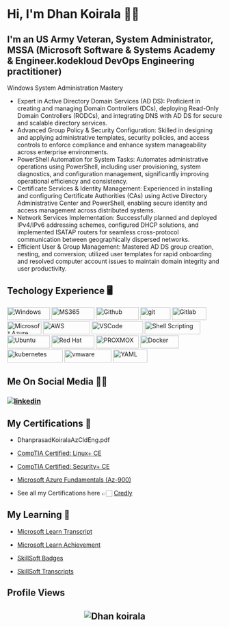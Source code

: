 # Hi, I'm Dhan Koirala 👋🏻

## **I'm an US Army Veteran, System Administrator, MSSA (Microsoft Software & Systems Academy & Engineer.kodekloud DevOps Engineering practitioner)**
Windows System Administration Mastery
- Expert in Active Directory Domain Services (AD DS): Proficient in creating and managing Domain Controllers (DCs), deploying Read-Only Domain Controllers (RODCs), and integrating DNS with AD DS for secure and scalable directory services.
- Advanced Group Policy & Security Configuration: Skilled in designing and applying administrative templates, security policies, and access controls to enforce compliance and enhance system manageability across enterprise environments.
- PowerShell Automation for System Tasks: Automates administrative operations using PowerShell, including user provisioning, system diagnostics, and configuration management, significantly improving operational efficiency and consistency.
- Certificate Services & Identity Management: Experienced in installing and configuring Certificate Authorities (CAs) using Active Directory Administrative Center and PowerShell, enabling secure identity and access management across distributed systems.
- Network Services Implementation: Successfully planned and deployed IPv4/IPv6 addressing schemes, configured DHCP solutions, and implemented ISATAP routers for seamless cross-protocol communication between geographically dispersed networks.
- Efficient User & Group Management: Mastered AD DS group creation, nesting, and conversion; utilized user templates for rapid onboarding and resolved computer account issues to maintain domain integrity and user productivity.



<h2>Techology Experience 🖥️</h2>

<p>
  

   <img alt="Windows" src="https://img.shields.io/badge/Microsoft-666666?style=for-the-badge&logo=microsoft&logoColor=white" width="100" height="30" />
      <img alt="MS365" src="https://img.shields.io/badge/Microsoft365-666666?style=for-the-badge&logo=Microsoft365&logoColor=white" width="100" height="30" />
    <img alt="Github" src="https://img.shields.io/badge/GitHub-%23121011.svg?style=flat-square&logo=Github&logoColor=white" width="100" height="30"/>
  <img alt="git" src="https://img.shields.io/badge/-Git-F05032?style=flat-square&logo=git&logoColor=white" width="70" height="30" />
  <img alt="Gitlab" src="https://img.shields.io/badge/GitLab-%23323330.svg?style=flat-square&logo=Gitlab&logoColor=%23F7DF1E" width="80" height="30"/>
  <img alt="Microsoft Azure" src="https://img.shields.io/badge/AZURE-%23FF9900.svg?style=flat-square&logo=Azure&logoColor=blue" width="80" height="30"/>
  <img alt="AWS" src="https://img.shields.io/badge/AWS-%569A31.svg?style=flat-square&logo=amazon&logoColor=white" width="110" height="30"/>
  <img alt="VSCode" src="https://img.shields.io/badge/Visual_Studio-5C2D91?style=for-the-badge&logo=visual%20studio%20code&logoColor=white" width="120" height="30"/>
  <img alt="Shell Scripting" src="https://img.shields.io/badge/Shell_script-%23121011.svg?style=flat-square&logo=gnu-bash&logoColor=white" width="130" height="30"/>
  <img alt="Ubuntu" src="https://img.shields.io/badge/Ubuntu-E95420?style=flat-square&logo=ubuntu&logoColor=white" width="100" height="30"/>
  <img alt="Red Hat" src="https://img.shields.io/badge/RedHat-E95420?style=flat-square&logo=redhat&logoColor=white" width="100" height="30"/>
  <img alt="PROXMOX" src="https://img.shields.io/badge/ProxMox-E95420?style=flat-square&logo=Proxmox&logoColor=white" width="100" height="30"/>
  <img alt="Docker" src="https://img.shields.io/badge/-Docker-46a2f1?style=flat-square&logo=docker&logoColor=white" width="90" height="30"/>
  <img alt="kubernetes"src="https://img.shields.io/badge/Kubernetes-326ce5.svg?&style=flat-square&logo=Kubernetes&logoColor=white" width="130" height="30"/>
  <img alt="vmware"src="https://img.shields.io/badge/VMware-607078?style=for-the-badge&logo=VMware&logoColor=white" width="110" height="30"/> 
  <img alt="YAML" src="https://img.shields.io/badge/-Yaml-F05032?style=flat-square&logo=Yaml&logoColor=white" width="80" height="30" />
</p>

## **Me On Social Media** 🤝🏻

<h3 align="left">
<a href="https://www.linkedin.com/in/dpk1/"><img src="https://img.icons8.com/color/96/000000/linkedin.png" alt="linkedin"/></a>





##  **My Certifications 🏅**

- DhanprasadKoiralaAzCldEng.pdf

- [CompTIA Certified: Linux+ CE](https://www.credly.com/earner/earned/badge/82c982d8-84b4-4889-9e57-7ffd9ba7cd42)

- [CompTIA Certified: Security+ CE](https://www.credly.com/earner/earned/badge/bb6e8668-9b48-491c-9993-80c71cae7d43)

- [Microsoft Azure Fundamentals (Az-900)](https://learn.microsoft.com/api/credentials/share/en-us/Dhanprasadkoirala-0496/8085916026A6F626?sharingId=46846D142471C794)

- See all my Certifications here 👉🏻 [Credly](https://www.credly.com/users/dhan-prasad-koirala)


##  **My Learning 🏅**

- [Microsoft Learn Transcript](https://learn.microsoft.com/en-us/users/dhanprasadkoirala-0496/transcript/v0yy3bqxkgmlj3e?WT.mc_id=ilt_partner_webpage_wwl&ocid=4183894&source=learn&redeem=RN8D6G)

- [Microsoft Learn Achievement](https://learn.microsoft.com/en-us/users/dhanprasadkoirala-0496/achievements)

- [SkillSoft Badges](https://skillsoft.digitalbadges.skillsoft.com/profile/dhanprasadkoirala651590/wallet#gs.f4g326)

- [SkillSoft Transcripts](https://skillsoft.digitalbadges.skillsoft.com/profile/dhanprasadkoirala651590/transcript#gs.f4eevy)



## Profile Views

<h2 align="center"> <img src="https://komarev.com/ghpvc/?username=dpkrepo" alt="Dhan koirala" /> <h2>
